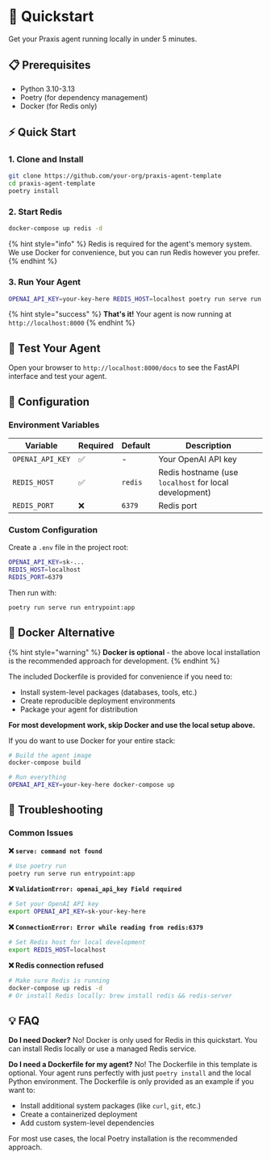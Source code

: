 # 🚀 Quickstart

Get your Praxis agent running locally in under 5 minutes.

## 📋 Prerequisites

- Python 3.10-3.13
- Poetry (for dependency management)
- Docker (for Redis only)

## ⚡ Quick Start

### 1. Clone and Install

```bash
git clone https://github.com/your-org/praxis-agent-template
cd praxis-agent-template
poetry install
```

### 2. Start Redis

```bash
docker-compose up redis -d
```

{% hint style="info" %}
Redis is required for the agent's memory system. We use Docker for convenience, but you can run Redis however you prefer.
{% endhint %}

### 3. Run Your Agent

```bash
OPENAI_API_KEY=your-key-here REDIS_HOST=localhost poetry run serve run entrypoint:app
```

{% hint style="success" %}
**That's it!** Your agent is now running at `http://localhost:8000`
{% endhint %}

## 🧪 Test Your Agent

Open your browser to `http://localhost:8000/docs` to see the FastAPI interface and test your agent.

## 🔧 Configuration

### Environment Variables

| Variable           | Required | Default   | Description                                              |
| ------------------ | -------- | --------- | -------------------------------------------------------- |
| `OPENAI_API_KEY` | ✅       | -         | Your OpenAI API key                                      |
| `REDIS_HOST`     | ✅       | `redis` | Redis hostname (use `localhost` for local development) |
| `REDIS_PORT`     | ❌       | `6379`  | Redis port                                               |

### Custom Configuration

Create a `.env` file in the project root:

```bash
OPENAI_API_KEY=sk-...
REDIS_HOST=localhost
REDIS_PORT=6379
```

Then run with:

```bash
poetry run serve run entrypoint:app
```

## 🐳 Docker Alternative

{% hint style="warning" %}
**Docker is optional** - the above local installation is the recommended approach for development.
{% endhint %}

The included Dockerfile is provided for convenience if you need to:

- Install system-level packages (databases, tools, etc.)
- Create reproducible deployment environments
- Package your agent for distribution

**For most development work, skip Docker and use the local setup above.**

If you do want to use Docker for your entire stack:

```bash
# Build the agent image
docker-compose build

# Run everything
OPENAI_API_KEY=your-key-here docker-compose up
```

## 🚨 Troubleshooting

### Common Issues

**❌ `serve: command not found`**

```bash
# Use poetry run
poetry run serve run entrypoint:app
```

**❌ `ValidationError: openai_api_key Field required`**

```bash
# Set your OpenAI API key
export OPENAI_API_KEY=sk-your-key-here
```

**❌ `ConnectionError: Error while reading from redis:6379`**

```bash
# Set Redis host for local development
export REDIS_HOST=localhost
```

**❌ Redis connection refused**

```bash
# Make sure Redis is running
docker-compose up redis -d
# Or install Redis locally: brew install redis && redis-server
```

## 💡 FAQ

**Do I need Docker?**
No! Docker is only used for Redis in this quickstart. You can install Redis locally or use a managed Redis service.

**Do I need a Dockerfile for my agent?**
No! The Dockerfile in this template is optional. Your agent runs perfectly with just `poetry install` and the local Python environment. The Dockerfile is only provided as an example if you want to:

- Install additional system packages (like `curl`, `git`, etc.)
- Create a containerized deployment
- Add custom system-level dependencies

For most use cases, the local Poetry installation is the recommended approach.
